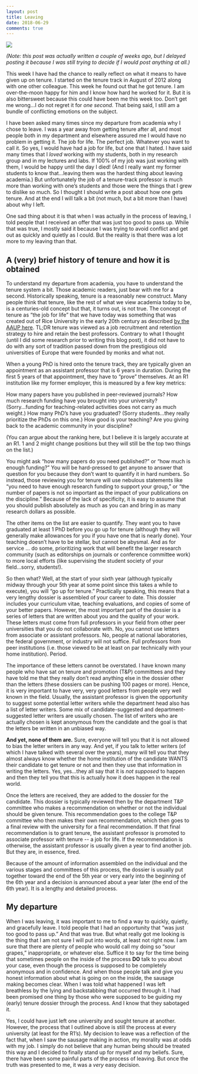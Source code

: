 ```yaml
---
layout: post
title: Leaving
date: 2018-06-29
comments: true
---
```


![](http://biblestudyministry.com/wp-content/uploads/2015/07/Leaving-the-Principles.jpg)

_(Note: this post was actually written a couple of weeks ago, but I delayed posting it because I was still trying to decide if I would post anything at all.)_

This week I have had the chance to really reflect on what it means to have given up on tenure.  I started on the tenure track in August of 2012 along with one other colleague.  This week he found out that he got tenure.  I am over-the-moon happy for him and I know how hard he worked for it.  But it is also bittersweet because this could have been me this week too.  Don’t get me wrong...I do not regret it for _one second._   That being said, I still am a bundle of conflicting emotions on the subject.

I have been asked many times since my departure from academia why I chose to leave.  I was a year away from getting tenure after all, and most people both in my department and elsewhere assured me I would have no problem in getting it.  The job for life.  The perfect job.  Whatever you want to call it.  So yes, I would have had a job for life, but one that I hated.  I have said many times that I _loved_ working with my students, both in my research group and in my lectures and labs.  If 100% of my job was just working with them, I would be happy until the day I died!  (And I really want my former students to know that...leaving them was the hardest thing about leaving academia.)  But unfortunately the job of a tenure-track professor is much more than working with one’s students and those were the things that I grew to dislike so much.  So I thought I should write a post about how one gets tenure.  And at the end I will talk a bit (not much, but a bit more than I have) about why I left.

One sad thing about it is that when I was actually in the process of leaving, I told people that I received an offer that was just too good to pass up.  While that was true, I mostly said it because I was trying to avoid conflict and get out as quickly and quietly as I could.  But the reality is that there was a lot more to my leaving than that.  

## A (very) brief history of tenure and how it is obtained

To understand my departure from academia, you have to understand the tenure system a bit.  Those academic readers, just bear with me for a second.  Historically speaking, tenure is a reasonably new construct.  Many people think that tenure, like the rest of what we view academia today to be, is a centuries-old concept but that, it turns out, is not true.  The concept of tenure as “the job for life” that we have today was something that was created out of Rice University in the early 20th century as described [by the AAUP here](https://www.aaup.org/sites/default/files/files/JAF/2011%20JAF/Rosenthal.pdf).  TL;DR tenure was viewed as a job recruitment and retention strategy to hire and retain the best professors.  Contrary to what I thought (until I did some research prior to writing this blog post), it did not have to do with any sort of tradition passed down from the prestigious old universities of Europe that were founded by monks and what not.

When a young PhD is hired onto the tenure track, they are typically given an appointment as an assistant professor that is 6 years in duration.  During the first 5 years of that appointment, they have to “prove” themselves.  At an R1 institution like my former employer, this is measured by a few key metrics:

How many papers have you published in peer-reviewed journals?
How much research funding have you brought into your university?  (Sorry...funding for teaching-related activities does not carry as much weight.)
How many PhD’s have you graduated?  (Sorry students...they really prioritize the PhDs on this one.)
How good is your teaching?
Are you giving back to the academic community in your discipline?

(You can argue about the ranking here, but I believe it is largely accurate at an R1.  1 and 2 might change positions but they will still be the top two things on the list.)  

You might ask “how many papers do you need published?” or “how much is enough funding?”  You will be hard-pressed to get anyone to answer that question for you because they don’t want to quantify it in hard numbers.  So instead, those reviewing you for tenure will use nebulous statements like “you need to have enough research funding to support your group,” or “the number of papers is not so important as the impact of your publications on the discipline.”  Because of the lack of specificity, it is easy to assume that you should publish absolutely as much as you can and bring in as many research dollars as possible.

The other items on the list are easier to quantify.  They want you to have graduated at least 1 PhD before you go up for tenure (although they will generally make allowances for you if you have one that is nearly done).  Your teaching doesn’t have to be stellar, but cannot be abysmal.  And as for service … do some, prioritizing work that will benefit the larger research community (such as editorships on journals or conference committee work) to more local efforts (like supervising the student society of your field...sorry, students!).  

So then what?  Well, at the start of your sixth year (although typically midway through your 5th year at some point since this takes a while to execute), you will “go up for tenure.”  Practically speaking, this means that a very lengthy dossier is assembled of your career to date.  This dossier includes your curriculum vitae, teaching evaluations, and copies of some of your better papers.  However, the most important part of the dossier is a series of letters that are written about you and the quality of your work.  These letters must come from full professors in your field from other peer universities that you do not collaborate with.  No, you cannot use letters from associate or assistant professors.  No, people at national laboratories, the federal government, or industry will not suffice.  Full professors from peer institutions (i.e. those viewed to be at least on par technically with your home institution).  Period.

The importance of these letters cannot be overstated.  I have known many people who have sat on tenure and promotion (T&P) committees and they have told me that they really don’t read anything else in the dossier other than the letters (these dossiers can be pushing 100 pages or more).  Hence, it is very important to have very, very good letters from people very well known in the field.  Usually, the assistant professor is given the opportunity to suggest some potential letter writers while the department head also has a list of letter writers.  Some mix of candidate-suggested and department-suggested letter writers are usually chosen.  The list of writers who are actually chosen is kept anonymous from the candidate and the goal is that the letters be written in an unbiased way.

**And yet, none of them are.**  Sure, everyone will tell you that it is not allowed to bias the letter writers in any way.  And yet, if you talk to letter writers (of which I have talked with several over the years), many will tell you that they almost always know whether the home institution of the candidate WANTS their candidate to get tenure or not and then they use that information in writing the letters.  Yes, yes...they all say that it is _not supposed_ to happen and then they tell you that this is actually how it does happen in the real world.

Once the letters are received, they are added to the dossier for the candidate.  This dossier is typically reviewed then by the department T&P committee who makes a recommendation on whether or not the individual should be given tenure.  This recommendation goes to the college T&P committee who then makes their own recommendation, which then goes to a final review with the university for a final recommendation.  If that final recommendation is to grant tenure, the assistant professor is promoted to associate professor with tenure -- a job for life.  If the recommendation is otherwise, the assistant professor is usually given a year to find another job.  But they are, in essence, fired.

Because of the amount of information assembled on the individual and the various stages and committees of this process, the dossier is usually put together toward the end of the 5th year or very early into the beginning of the 6th year and a decision is announced about a year later (the end of the 6th year).  It is a lengthy and detailed process.

## My departure

When I was leaving, it was important to me to find a way to quickly, quietly, and gracefully leave.  I told people that I had an opportunity that “was just too good to pass up.”  And that was true.  But what really got me looking is the thing that I am not sure I will put into words, at least not right now.  I am sure that there are plenty of people who would call my doing so “sour grapes,” inappropriate, or whatever else.  Suffice it to say for the time being that sometimes people on the inside of the process **DO** talk to you about your case, even though the process is supposed to be completely anonymous and in confidence.  And when those people talk and give you honest information about what is going on on the inside, the sausage making becomes clear.  When I was told what happened I was left breathless by the lying and backstabbing that occurred through it.  I had been promised one thing by those who were supposed to be guiding my (early) tenure dossier through the process.  And I know that they sabotaged it.

Yes, I could have just left one university and sought tenure at another.  However, the process that I outlined above is still the process at every university (at least for the R1’s).  My decision to leave was a reflection of the fact that, when I saw the sausage making in action, my morality was at odds with my job.  I simply do not believe that any human being should be treated this way and I decided to finally stand up for myself and my beliefs.  Sure, there have been some painful parts of the process of leaving.  But once the truth was presented to me, it was a _very_ easy decision.
